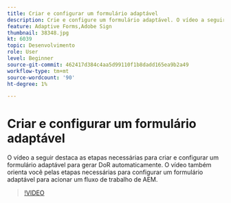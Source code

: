 ```yaml
---
title: Criar e configurar um formulário adaptável
description: Crie e configure um formulário adaptável. O vídeo a seguir destaca as etapas necessárias para criar e configurar um formulário adaptável para gerar DoR automaticamente. O vídeo também orienta você pelas etapas necessárias para configurar um formulário adaptável para acionar um fluxo de trabalho de AEM.
feature: Adaptive Forms,Adobe Sign
thumbnail: 38348.jpg
kt: 6039
topic: Desenvolvimento
role: User
level: Beginner
source-git-commit: 462417d384c4aa5d99110f1b8dadd165ea9b2a49
workflow-type: tm+mt
source-wordcount: '90'
ht-degree: 1%

---
```


# Criar e configurar um formulário adaptável

O vídeo a seguir destaca as etapas necessárias para criar e configurar um formulário adaptável para gerar DoR automaticamente. O vídeo também orienta você pelas etapas necessárias para configurar um formulário adaptável para acionar um fluxo de trabalho de AEM.

>[!VIDEO](https://video.tv.adobe.com/v/38348/?quality=9&learn=on)

